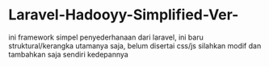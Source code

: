 # Laravel-Hadooyy-Simplified-Ver-
ini framework simpel penyederhanaan dari laravel, ini baru struktural/kerangka utamanya saja, belum disertai css/js silahkan modif dan tambahkan saja sendiri kedepannya
